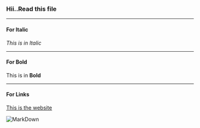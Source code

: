 ### Hii..Read this file
---
#### For Italic

*This is in Italic*

---
#### For Bold

This is in **Bold**

---
#### For Links

[This is the website](https://yush.dev)

![MarkDown](https://www.google.com/imgres?q=markdown%20image%20&imgurl=https%3A%2F%2Fupload.wikimedia.org%2Fwikipedia%2Fcommons%2Fthumb%2F4%2F48%2FMarkdown-mark.svg%2F1200px-Markdown-mark.svg.png&imgrefurl=https%3A%2F%2Fen.wikipedia.org%2Fwiki%2FMarkdown&docid=zoLpUa-2ITSoUM&tbnid=rg1tcAvVsGl5wM&vet=12ahUKEwicqunNo92GAxXNUGwGHdL7BbEQM3oECBcQAA..i&w=1200&h=738&hcb=2&ved=2ahUKEwicqunNo92GAxXNUGwGHdL7BbEQM3oECBcQAA)
